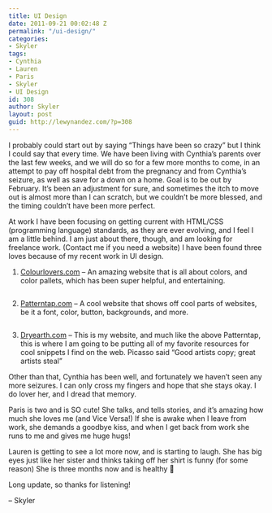 ```yaml
---
title: UI Design
date: 2011-09-21 00:02:48 Z
permalink: "/ui-design/"
categories:
- Skyler
tags:
- Cynthia
- Lauren
- Paris
- Skyler
- UI Design
id: 308
author: Skyler
layout: post
guid: http://lewynandez.com/?p=308
---
```


I probably could start out by saying &#8220;Things have been so crazy&#8221; but I think I could say that every time. We have been living with Cynthia&#8217;s parents over the last few weeks, and we will do so for a few more months to come, in an attempt to pay off hospital debt from the pregnancy and from Cynthia&#8217;s seizure, as well as save for a down on a home. Goal is to be out by February. It&#8217;s been an adjustment for sure, and sometimes the itch to move out is almost more than I can scratch, but we couldn&#8217;t be more blessed, and the timing couldn&#8217;t have been more perfect.

At work I have been focusing on getting current with HTML/CSS (programming language) standards, as they are ever evolving, and I feel I am a little behind. I am just about there, though, and am looking for freelance work. (Contact me if you need a website) I have been found three loves because of my recent work in UI design.

1) [Colourlovers.com](http://coloourlovers.com "Color Lovers Bizzle") &#8211; An amazing website that is all about colors, and color pallets, which has been super helpful, and entertaining.
  
<a href="http://i0.wp.com/lewynandez.com/wp-content/uploads/2011/09/Screenshot.png" rel="lightbox[308]"><img class="alignnone size-medium wp-image-459" title="Screenshot" src="http://i1.wp.com/lewynandez.com/wp-content/uploads/2011/09/Screenshot-e1316562841115-300x181.png?fit=300%2C181" alt="" srcset="http://i1.wp.com/lewynandez.com/wp-content/uploads/2011/09/Screenshot-e1316562841115.png?resize=300%2C181 300w, http://i1.wp.com/lewynandez.com/wp-content/uploads/2011/09/Screenshot-e1316562841115.png?resize=1024%2C620 1024w, http://i1.wp.com/lewynandez.com/wp-content/uploads/2011/09/Screenshot-e1316562841115.png?w=1267 1267w" sizes="(max-width: 300px) 100vw, 300px" data-recalc-dims="1" /></a>

2) [Patterntap.com](http://patterntap.com/) &#8211; A cool website that shows off cool parts of websites, be it a font, color, button, backgrounds, and more.
  
<a href="http://i1.wp.com/lewynandez.com/wp-content/uploads/2011/09/Screenshot-1.png" rel="lightbox[308]"><img class="alignnone size-medium wp-image-460" title="Screenshot-1" src="http://i2.wp.com/lewynandez.com/wp-content/uploads/2011/09/Screenshot-1-e1316563014411-300x170.png?fit=300%2C170" alt="" srcset="http://i1.wp.com/lewynandez.com/wp-content/uploads/2011/09/Screenshot-1-e1316563014411.png?resize=300%2C170 300w, http://i1.wp.com/lewynandez.com/wp-content/uploads/2011/09/Screenshot-1-e1316563014411.png?resize=1024%2C582 1024w, http://i1.wp.com/lewynandez.com/wp-content/uploads/2011/09/Screenshot-1-e1316563014411.png?w=1276 1276w" sizes="(max-width: 300px) 100vw, 300px" data-recalc-dims="1" /></a>

3) [Dryearth.com](http://www.dryearth.com/category/design/) &#8211; This is my website, and much like the above Patterntap, this is where I am going to be putting all of my favorite resources for cool snippets I find on the web. Picasso said &#8220;Good artists copy; great artists steal&#8221; <a href="http://i1.wp.com/lewynandez.com/wp-content/uploads/2011/09/Screenshot-2.png" rel="lightbox[308]"><img class="alignnone size-medium wp-image-461" title="Screenshot-2" src="http://i0.wp.com/lewynandez.com/wp-content/uploads/2011/09/Screenshot-2-e1316563163953-300x177.png?fit=300%2C177" alt="" srcset="http://i0.wp.com/lewynandez.com/wp-content/uploads/2011/09/Screenshot-2-e1316563163953.png?resize=300%2C177 300w, http://i0.wp.com/lewynandez.com/wp-content/uploads/2011/09/Screenshot-2-e1316563163953.png?resize=1024%2C606 1024w, http://i0.wp.com/lewynandez.com/wp-content/uploads/2011/09/Screenshot-2-e1316563163953.png?w=1270 1270w" sizes="(max-width: 300px) 100vw, 300px" data-recalc-dims="1" /></a>

Other than that, Cynthia has been well, and fortunately we haven&#8217;t seen any more seizures. I can only cross my fingers and hope that she stays okay. I do lover her, and I dread that memory.

Paris is two and is SO cute! She talks, and tells stories, and it&#8217;s amazing how much she loves me (and Vice Versa!) If she is awake when I leave from work, she demands a goodbye kiss, and when I get back from work she runs to me and gives me huge hugs!

Lauren is getting to see a lot more now, and is starting to laugh. She has big eyes just like her sister and thinks taking off her shirt is funny (for some reason) She is three months now and is healthy 🙂

Long update, so thanks for listening!

&#8211; Skyler